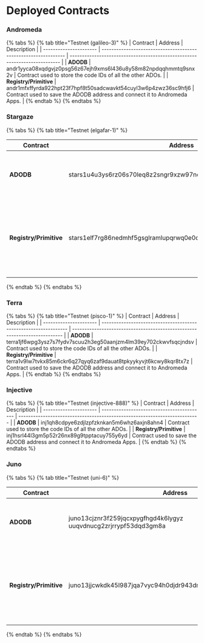 # Deployed Contracts

### Andromeda

{% tabs %}
{% tab title="Testnet (galileo-3)" %}
| Contract               | Address                                                         | Description                                                                |
| ---------------------- | --------------------------------------------------------------- | -------------------------------------------------------------------------- |
| **ADODB**              | andr1yyca08xqdgvjz0psg56z67ejh9xms6l436u8y58m82npdqqhmmtq9snx2v | Contract used to store the code IDs of all the other ADOs.                 |
| **Registry/Primitive** | andr1mfxffyrda922hpt23f7hpf8t50sadcwavkt54cuyl3w6p4zwz36sc9hfj6 | Contract used to save the ADODB address and connect it to Andromeda Apps.  |
{% endtab %}
{% endtabs %}

### Stargaze

{% tabs %}
{% tab title="Testnet (elgafar-1)" %}
<table><thead><tr><th width="208">Contract</th><th>Address</th><th>Description</th></tr></thead><tbody><tr><td><strong>ADODB</strong></td><td>stars1u4u3ys6rz06s70leq8z2sngr9xzw97nc2zgt2zcpgqmk033jupusymawr5</td><td>Contract used to store the code IDs of all the other ADOs. </td></tr><tr><td><strong>Registry/Primitive</strong></td><td>stars1elf7rg86nedmhf5gsglramlupqrwq0e0ce03hqjgcusta6unhn7sjcqpux</td><td>Contract used to save the ADODB address and connect it to Andromeda Apps. </td></tr></tbody></table>
{% endtab %}
{% endtabs %}

### Terra

{% tabs %}
{% tab title="Testnet (pisco-1)" %}
| Contract               | Address                                                          | Description                                                                |
| ---------------------- | ---------------------------------------------------------------- | -------------------------------------------------------------------------- |
| **ADODB**              | terra1jf6wpg3ysz7s7fydv7scuu2h3eg50aanjzm4lm39ey702ckwvfsqcjndsv | Contract used to store the code IDs of all the other ADOs.                 |
| **Registry/Primitive** | terra1v9lw7tvkx85m6ckr6q27qyq6zaf9dauat8tpkyykyvjt6kcwy8kqr8tx7z | Contract used to save the ADODB address and connect it to Andromeda Apps.  |
{% endtab %}
{% endtabs %}

### Injective&#x20;

{% tabs %}
{% tab title="Testnet (injective-888)" %}
| Contract               | Address                                    | Description                                                                |
| ---------------------- | ------------------------------------------ | -------------------------------------------------------------------------- |
| **ADODB**              | inj1qh8cdpye6zdjlzpfzknkan5m6whz6axjn8ahn4 | Contract used to store the code IDs of all the other ADOs.                 |
| **Registry/Primitive** | inj1hsrl44l3gm5p52r26nx89g9tpptacuy755y6yd | Contract used to save the ADODB address and connect it to Andromeda Apps.  |
{% endtab %}
{% endtabs %}

### Juno

{% tabs %}
{% tab title="Testnet (uni-6)" %}


| Contract               | Address                                                          | Description                                                                |
| ---------------------- | ---------------------------------------------------------------- | -------------------------------------------------------------------------- |
| **ADODB**              | juno13cjznr3f259jqcxpygfhgd4k6lygyz uuqvdnucg2zrjrrypf53dqd3gm8a | Contract used to store the code IDs of all the other ADOs.                 |
| **Registry/Primitive** | juno13jjcwkdk45l987jqa7vyc94h0djdr943dn7sxs0djndsfp3c7q6qvyp5pl  | Contract used to save the ADODB address and connect it to Andromeda Apps.  |
{% endtab %}
{% endtabs %}
